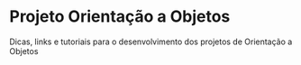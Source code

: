 # Projeto Orientação a Objetos
Dicas, links e tutoriais para o desenvolvimento dos projetos de Orientação a Objetos
